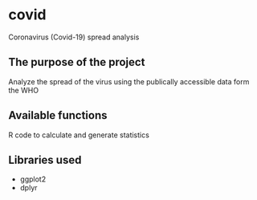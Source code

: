 # covid
Coronavirus (Covid-19) spread analysis

## The purpose of the project
Analyze the spread of the virus using the publically accessible data form the WHO
## Available functions
R code to calculate and generate statistics
## Libraries used
- ggplot2
- dplyr
